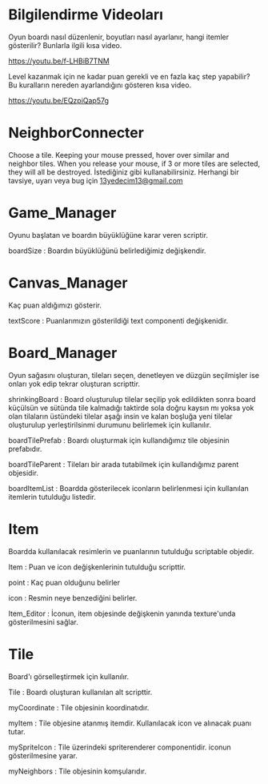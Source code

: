 
# Bilgilendirme Videoları
Oyun boardı nasıl düzenlenir, boyutları nasıl ayarlanır, hangi itemler gösterilir? Bunlarla ilgili kısa video.

https://youtu.be/f-LHBiB7TNM

Level kazanmak için ne kadar puan gerekli ve en fazla kaç step yapabilir? Bu kuralların nereden ayarlandığını gösteren kısa video.

https://youtu.be/EQzpiQap57g

# NeighborConnecter
Choose a tile. Keeping your mouse pressed, hover over similar and neighbor tiles. When you release your mouse, if 3 or more tiles are selected, they will all be destroyed.
İstediğiniz gibi kullanabilirsiniz. Herhangi bir tavsiye, uyarı veya bug için 13yedecim13@gmail.com

# Game_Manager
Oyunu başlatan ve boardın büyüklüğüne karar veren scriptir.

boardSize : Boardın büyüklüğünü belirlediğimiz değişkendir.

# Canvas_Manager
Kaç puan aldığımızı gösterir.

textScore : Puanlarımızın gösterildiği text componenti değişkenidir.

# Board_Manager
Oyun sağasını oluşturan, tileları seçen, denetleyen ve düzgün seçilmişler ise onları yok edip tekrar oluşturan scripttir.

shrinkingBoard : Board oluşturulup tilelar seçilip yok edildikten sonra board küçülsün ve sütünda tile kalmadığı taktirde sola doğru kaysın mı 
yoksa yok olan tilaların üstündeki tilelar aşağı insin ve kalan boşluğa yeni tilelar oluşturulup yerleştirilsinmi durumunu belirlemek için kullanılır.

boardTilePrefab : Boardı oluşturmak için kullandığımız tile objesinin prefabıdır.

boardTileParent : Tileları bir arada tutabilmek için kullandığımız parent objesidir.

boardItemList : Boardda gösterilecek iconların belirlenmesi için kullanılan itemlerin tutulduğu listedir.

# Item
Boardda kullanılacak resimlerin ve puanlarının tutulduğu scriptable objedir.

Item : Puan ve icon değişkenlerinin tutulduğu scripttir.

point : Kaç puan olduğunu belirler

icon : Resmin neye benzediğini belirler.

Item_Editor : İconun, item objesinde değişkenin yanında texture'unda gösterilmesini sağlar.

# Tile
Board'ı görselleştirmek için kullanılır.

Tile : Boardı oluşturan kullanılan alt scripttir.

myCoordinate : Tile objesinin koordinatıdır.

myItem : Tile objesine atanmış itemdir. Kullanılacak icon ve alınacak puanı tutar.

mySpriteIcon : Tile üzerindeki spriterenderer componentidir. iconun gösterilmesine yarar.

myNeighbors : Tile objesinin komşularıdır.
